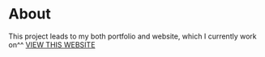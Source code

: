 # About

This project leads to my both portfolio and website, which I currently work on^^
[VIEW THIS WEBSITE](https://lillime0.github.io/)
